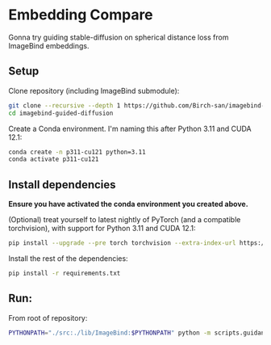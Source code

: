 # Embedding Compare

Gonna try guiding stable-diffusion on spherical distance loss from ImageBind embeddings.

## Setup

Clone repository (including ImageBind submodule):

```bash
git clone --recursive --depth 1 https://github.com/Birch-san/imagebind-guided-diffusion.git
cd imagebind-guided-diffusion
```

Create a Conda environment. I'm naming this after Python 3.11 and CUDA 12.1:

```bash
conda create -n p311-cu121 python=3.11
conda activate p311-cu121
```

## Install dependencies

**Ensure you have activated the conda environment you created above.**

(Optional) treat yourself to latest nightly of PyTorch (and a compatible torchvision), with support for Python 3.11 and CUDA 12.1:

```bash
pip install --upgrade --pre torch torchvision --extra-index-url https://download.pytorch.org/whl/nightly/cu121
```

Install the rest of the dependencies:

```bash
pip install -r requirements.txt
```

## Run:

From root of repository:

```bash
PYTHONPATH="./src:./lib/ImageBind:$PYTHONPATH" python -m scripts.guidance_play
```